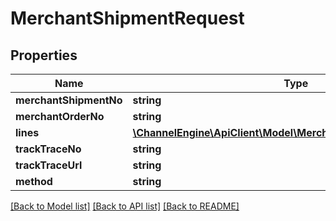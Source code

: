 # MerchantShipmentRequest

## Properties
Name | Type | Description | Notes
------------ | ------------- | ------------- | -------------
**merchantShipmentNo** | **string** |  | 
**merchantOrderNo** | **string** |  | 
**lines** | [**\ChannelEngine\ApiClient\Model\MerchantShipmentLineRequest[]**](MerchantShipmentLineRequest.md) |  | 
**trackTraceNo** | **string** |  | [optional] 
**trackTraceUrl** | **string** |  | [optional] 
**method** | **string** |  | [optional] 

[[Back to Model list]](../README.md#documentation-for-models) [[Back to API list]](../README.md#documentation-for-api-endpoints) [[Back to README]](../README.md)


